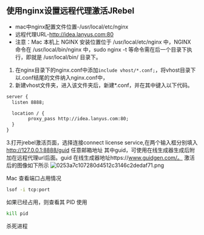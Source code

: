 ## 使用nginx设置远程代理激活JRebel
- mac中nginx配置文件位置-/usr/local/etc/nginx
- 远程代理URL-http://idea.lanyus.com:80
- 注意：Mac 本机上 NGINX 安装位置位于 /usr/local/etc/nginx 中，NGINX 命令在 /usr/local/bin/nginx 中，sudo nginx -t 等命令需在后一个目录下执行，即就是 /usr/local/bin/ 目录下。


1. 在nginx目录下的nginx.conf中添加`include vhost/*.conf;`，将vhost目录下以.conf结尾的文件纳入nginx.conf中，
2. 新建vhost文件夹，进入该文件夹后，新建*.conf，并在其中键入以下代码。
```xml
server {
  listen 8888;

  location / {
        proxy_pass http://idea.lanyus.com:80;
  }
}

```
3.打开jrebel激活页面，选择连接connect license service,在两个输入框分别填入
http://127.0.0.1:8888/guid
任意邮箱地址
其中guid，可使用在线生成器生成后附加在远程代理url后面。guid 在线生成器地址https://www.guidgen.com/。
激活后的图像如下所示
![0253a7c107280d4512c3146c2dedaf71.png](evernotecid://7AE89F49-5D9C-4AD3-84E8-076F65637FC8/appyinxiangcom/5470235/ENResource/p25)


Mac 查看端口占用情况
``` bash
lsof -i tcp:port
```

如果已经占用，则查看其 PID
使用
``` bash
kill pid
```
杀死进程